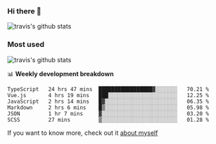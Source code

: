 ### Hi there 👋

<!--
**HondryTravis/HondryTravis** is a ✨ _special_ ✨ repository because its `README.md` (this file) appears on your GitHub profile.

Here are some ideas to get you started:

- 🔭 I’m currently working on ...
- 🌱 I’m currently learning ...
- 👯 I’m looking to collaborate on ...
- 🤔 I’m looking for help with ...
- 💬 Ask me about ...
- 📫 How to reach me: ...
- 😄 Pronouns: ...
- ⚡ Fun fact: ...
-->

![travis's github stats](https://github-readme-stats.vercel.app/api?username=HondryTravis&hide=stars)
### Most used
![travis's github stats](https://github-readme-stats.anuraghazra1.vercel.app/api/top-langs/?username=HondryTravis&layout=compact&hide_title=true)

📊 **Weekly development breakdown**

<!--START_SECTION:waka-->

```text
TypeScript   24 hrs 47 mins  █████████████████▓░░░░░░░   70.21 %
Vue.js       4 hrs 19 mins   ███░░░░░░░░░░░░░░░░░░░░░░   12.25 %
JavaScript   2 hrs 14 mins   █▓░░░░░░░░░░░░░░░░░░░░░░░   06.35 %
Markdown     2 hrs 6 mins    █▒░░░░░░░░░░░░░░░░░░░░░░░   05.98 %
JSON         1 hr 7 mins     ▓░░░░░░░░░░░░░░░░░░░░░░░░   03.20 %
SCSS         27 mins         ▒░░░░░░░░░░░░░░░░░░░░░░░░   01.28 %
```

<!--END_SECTION:waka-->

If you want to know more, check out it [about myself](https://hondrytravis.github.io/)
